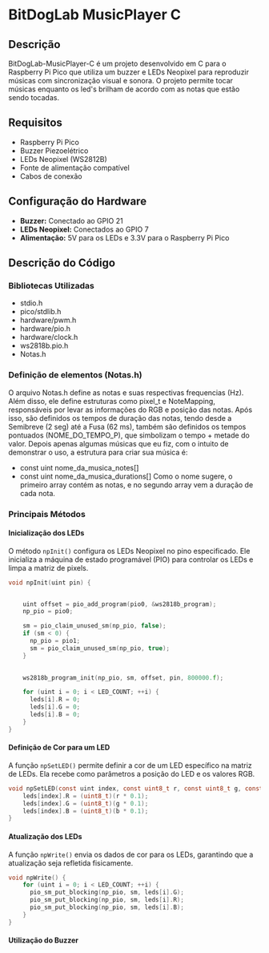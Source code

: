 # BitDogLab MusicPlayer C

 ## Descrição
BitDogLab-MusicPlayer-C é um projeto desenvolvido em C para o Raspberry Pi Pico que utiliza um buzzer e LEDs Neopixel para reproduzir músicas com sincronização visual e sonora. O projeto permite tocar músicas enquanto os led's brilham de acordo com as notas que estão sendo tocadas.

 ## Requisitos
- Raspberry Pi Pico
- Buzzer Piezoelétrico
- LEDs Neopixel (WS2812B)
- Fonte de alimentação compatível
- Cabos de conexão

 ## Configuração do Hardware
- **Buzzer:** Conectado ao GPIO 21
- **LEDs Neopixel:** Conectados ao GPIO 7
- **Alimentação:** 5V para os LEDs e 3.3V para o Raspberry Pi Pico

 ## Descrição do Código
 ### Bibliotecas Utilizadas
 - stdio.h
 - pico/stdlib.h
 - hardware/pwm.h
 - hardware/pio.h
 - hardware/clock.h
 - ws2818b.pio.h
 - Notas.h
   
 ### Definição de elementos (Notas.h)
 O arquivo Notas.h define as notas e suas respectivas frequencias (Hz).
 Além disso, ele define estruturas como pixel_t e NoteMapping, responsáveis por levar as informações do RGB e posição das notas.
 Após isso, são definidos os tempos de duração das notas, tendo desde a Semibreve (2 seg) até a Fusa (62 ms), também são definidos os tempos pontuados (NOME_DO_TEMPO_P), que simbolizam o tempo + metade do valor.
 Depois apenas algumas músicas que eu fiz, com o intuito de demonstrar o uso, a estrutura para criar sua música é:
- const uint nome_da_musica_notes[]
- const uint nome_da_musica_durations[]
 Como o nome sugere, o primeiro array contém as notas, e no segundo array vem a duração de cada nota.

### Principais Métodos

#### Inicialização dos LEDs
O método `npInit()` configura os LEDs Neopixel no pino especificado. Ele inicializa a máquina de estado programável (PIO) para controlar os LEDs e limpa a matriz de pixels.


``` C
void npInit(uint pin) {


    uint offset = pio_add_program(pio0, &ws2818b_program);
    np_pio = pio0;

    sm = pio_claim_unused_sm(np_pio, false);
    if (sm < 0) {
      np_pio = pio1;
      sm = pio_claim_unused_sm(np_pio, true); 
    }
   

    ws2818b_program_init(np_pio, sm, offset, pin, 800000.f);

    for (uint i = 0; i < LED_COUNT; ++i) {
      leds[i].R = 0;
      leds[i].G = 0;
      leds[i].B = 0;
    }
}
```


#### Definição de Cor para um LED
A função `npSetLED()` permite definir a cor de um LED específico na matriz de LEDs. Ela recebe como parâmetros a posição do LED e os valores RGB.

``` C
void npSetLED(const uint index, const uint8_t r, const uint8_t g, const uint8_t b) {
    leds[index].R = (uint8_t)(r * 0.1);
    leds[index].G = (uint8_t)(g * 0.1);
    leds[index].B = (uint8_t)(b * 0.1);
}
```


#### Atualização dos LEDs
A função `npWrite()` envia os dados de cor para os LEDs, garantindo que a atualização seja refletida fisicamente.

```c
void npWrite() {
    for (uint i = 0; i < LED_COUNT; ++i) {
      pio_sm_put_blocking(np_pio, sm, leds[i].G);
      pio_sm_put_blocking(np_pio, sm, leds[i].R);
      pio_sm_put_blocking(np_pio, sm, leds[i].B);
    }
}
```
#### Utilização do Buzzer









